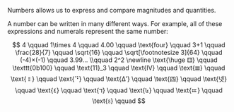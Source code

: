 Numbers allows us to express and compare magnitudes and quantities.

A number can be written in many different ways. For example, all of these
expressions and numerals represent the same number:

$$
4 \qquad
1\times 4 \qquad
4.00 \qquad
\text{four} \qquad
3+1 \qquad
\frac{28}{7} \qquad
\sqrt{16} \qquad
\sqrt[\footnotesize 3]{64} \qquad
(-4)×(-1) \qquad
3.99… \\qquad
2^2 \newline
\text{\huge ⚃} \qquad
\texttt{0b100} \qquad
\text{11}_3 \qquad
\text{Ⅳ} \qquad
\text{𝍣} \qquad
\text{𐄊} \qquad
\text{⠙} \qquad
\text{Δʹ} \qquad
\text{四} \qquad
\text{넷} \qquad
\text{٤} \qquad
\text{ד} \qquad
\text{៤} \qquad
\text{𒐂} \qquad
\text{৪} \qquad
$$
